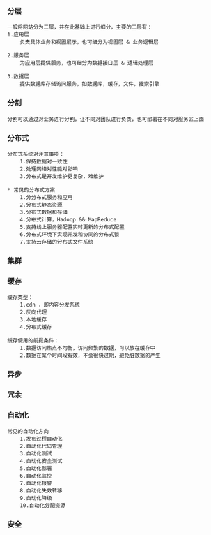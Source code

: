 
### 分层
    
    一般将网站分为三层，并在此基础上进行细分，主要的三层有：
    1.应用层
        负责具体业务和视图展示，也可细分为视图层 & 业务逻辑层
        
    2.服务层
        为应用层提供服务，也可细分为数据接口层 & 逻辑处理层
        
    3.数据层
        提供数据库存储访问服务，如数据库，缓存，文件，搜索引擎
        
### 分割
    
    分割可以通过对业务进行分割，让不同对团队进行负责，也可部署在不同对服务区上面
    
### 分布式
    
    分布式系统对注意事项：
        1.保持数据对一致性
        2.处理网络对性能对影响
        3.分布式是开发维护更复杂，难维护
    
    * 常见的分布式方案
        1.分分布式服务和应用
        2.分布式静态资源
        3.分布式数据和存储
        4.分布式计算，Hadoop && MapReduce
        5.支持线上服务器配置实时更新的分布式配置
        6.分布式环境下实现并发和协同的分布式锁
        7.支持云存储的分布式文件系统

### 集群

### 缓存

    缓存类型：
        1.cdn ，即内容分发系统
        2.反向代理
        3.本地缓存
        4.分布式缓存
    
    缓存使用的前提条件：
        1.数据访问热点不均衡，访问频繁的数据，可以放在缓存中
        2.数据在某个时间段有效，不会很快过期，避免脏数据的产生
    
### 异步

### 冗余

### 自动化
    
    常见的自动化方向
        1.发布过程自动化
        2.自动化代码管理
        3.自动化测试
        4.自动化安全测试
        5.自动化部署
        6.自动化监控
        7.自动化报警
        8.自动化失效转移
        9.自动化降级
        10.自动化分配资源
    
### 安全

